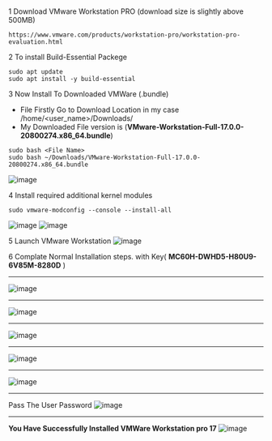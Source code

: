 ###
1 Download VMware Workstation PRO (download size is slightly above 500MB)
```
https://www.vmware.com/products/workstation-pro/workstation-pro-evaluation.html
```
2 To install Build-Essential Packege
```
sudo apt update
sudo apt install -y build-essential
```
3 Now Install To Downloaded VMWare (.bundle) 
- File Firstly Go to Download Location in my case /home/<user_name>/Downloads/
- My Downloaded File version is (**VMware-Workstation-Full-17.0.0-20800274.x86_64.bundle**)
```
sudo bash <File Name>
sudo bash ~/Downloads/VMware-Workstation-Full-17.0.0-20800274.x86_64.bundle
```
![image](https://user-images.githubusercontent.com/99401472/210935024-6c351f3e-baff-46e2-880a-c6b25f45d379.png)

4 Install required additional kernel modules
```
sudo vmware-modconfig --console --install-all
```
![image](https://user-images.githubusercontent.com/99401472/210935197-f3e16aaa-d856-403d-bcf5-90399d93eb66.png)
![image](https://user-images.githubusercontent.com/99401472/210935247-cdeab3df-9573-4305-b608-4c5692f31088.png)

5 Launch VMware Workstation
![image](https://user-images.githubusercontent.com/99401472/210935546-5b5ea86c-39f8-40da-adb5-d809ca95b5eb.png)

6 Complate Normal Installation steps. with Key(	**MC60H-DWHD5-H80U9-6V85M-8280D** )

---
![image](https://user-images.githubusercontent.com/99401472/210935652-d4574d3e-d3b0-4273-95a6-764ba60d7a8d.png)

---
![image](https://user-images.githubusercontent.com/99401472/210935726-32688875-e7a4-4d18-9f85-437ff31070bf.png)

---
![image](https://user-images.githubusercontent.com/99401472/210935751-c494f0e7-3709-495a-a356-39f5850e65c4.png)

---
![image](https://user-images.githubusercontent.com/99401472/210935788-6a2ea7b1-5bd6-40ee-8f87-54cb9fb54674.png)

---
![image](https://user-images.githubusercontent.com/99401472/210937127-b495a6f8-a132-4670-99e2-dd6d212c8855.png)

---
Pass The User Password
![image](https://user-images.githubusercontent.com/99401472/210937315-43e578b7-ead5-41e9-babb-f7720daa64e5.png)

---
**You Have Successfully Installed VMWare Workstation pro 17**
![image](https://user-images.githubusercontent.com/99401472/210938014-7ab12196-81d1-4335-81e9-1eb9373e651e.png)
